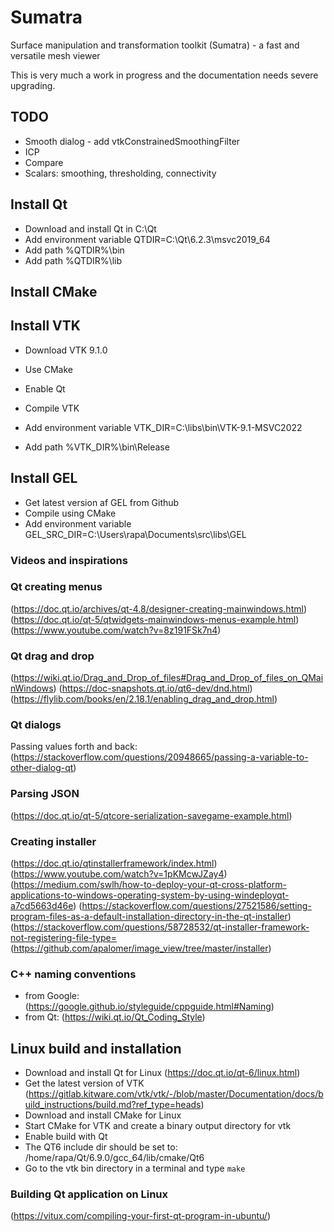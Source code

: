 # Sumatra
Surface manipulation and transformation toolkit (Sumatra) - a fast and versatile mesh viewer

This is very much a work in progress and the documentation needs severe upgrading.


## TODO
- Smooth dialog - add vtkConstrainedSmoothingFilter
- ICP
- Compare
- Scalars: smoothing, thresholding, connectivity

## Install Qt

- Download and install Qt in C:\Qt
- Add environment variable QTDIR=C:\Qt\6.2.3\msvc2019_64
- Add path %QTDIR%\bin
- Add path %QTDIR%\lib

## Install CMake

## Install VTK

- Download VTK 9.1.0
- Use CMake
- Enable Qt
- Compile VTK

- Add environment variable VTK_DIR=C:\libs\bin\VTK-9.1-MSVC2022
- Add path %VTK_DIR%\bin\Release

## Install GEL

- Get latest version af GEL from Github
- Compile using CMake
- Add environment variable GEL_SRC_DIR=C:\Users\rapa\Documents\src\libs\GEL

### Videos and inspirations



### Qt creating menus
(https://doc.qt.io/archives/qt-4.8/designer-creating-mainwindows.html)
(https://doc.qt.io/qt-5/qtwidgets-mainwindows-menus-example.html)
(https://www.youtube.com/watch?v=8z191FSk7n4)

### Qt drag and drop
(https://wiki.qt.io/Drag_and_Drop_of_files#Drag_and_Drop_of_files_on_QMainWindows)
(https://doc-snapshots.qt.io/qt6-dev/dnd.html)
(https://flylib.com/books/en/2.18.1/enabling_drag_and_drop.html)

### Qt dialogs
Passing values forth and back:
(https://stackoverflow.com/questions/20948665/passing-a-variable-to-other-dialog-qt)

### Parsing JSON
(https://doc.qt.io/qt-5/qtcore-serialization-savegame-example.html)

### Creating installer
(https://doc.qt.io/qtinstallerframework/index.html)
(https://www.youtube.com/watch?v=1pKMcwJZay4)
(https://medium.com/swlh/how-to-deploy-your-qt-cross-platform-applications-to-windows-operating-system-by-using-windeployqt-a7cd5663d46e)
(https://stackoverflow.com/questions/27521586/setting-program-files-as-a-default-installation-directory-in-the-qt-installer)
(https://stackoverflow.com/questions/58728532/qt-installer-framework-not-registering-file-type=
(https://github.com/apalomer/image_view/tree/master/installer)


### C++ naming conventions 
- from Google: (https://google.github.io/styleguide/cppguide.html#Naming)
- from Qt: (https://wiki.qt.io/Qt_Coding_Style)

## Linux build and installation

- Download and install Qt for Linux (https://doc.qt.io/qt-6/linux.html)
- Get the latest version of VTK (https://gitlab.kitware.com/vtk/vtk/-/blob/master/Documentation/docs/build_instructions/build.md?ref_type=heads)
- Download and install CMake for Linux
- Start CMake for VTK and create a binary output directory for vtk
- Enable build with Qt
- The QT6 include dir should be set to: /home/rapa/Qt/6.9.0/gcc_64/lib/cmake/Qt6
- Go to the vtk bin directory in a terminal and type `make`




### Building Qt application on Linux
(https://vitux.com/compiling-your-first-qt-program-in-ubuntu/)

